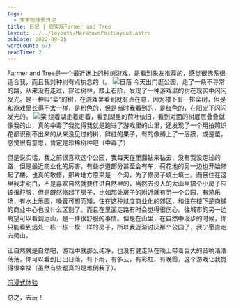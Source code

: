 ```yaml
---
tags:
  - 天天的快乐日记
title: 日记 | 现实版Farmer and Tree
layout: ../../layouts/MarkdownPostLayout.astro
pubDate: 2022-09-25
wordCount: 673
readTime: 2
---
```

Farmer and Tree是一个最近迷上的种树游戏，是看到象友推荐的，感觉很佛系很适合我，而且我对种树有点执念的（。
![日落](/img/IMG_20220925_195916.jpg)
今天出门逛公园，走了一条不寻常的路，从来没有走过，穿过树林，踏上石阶，发现了一种游戏里的树在现实中闪闪发光。是一种叫“栾“的树，在游戏里看到就有点在意，因为楼下有一排栾树，但是和游戏里长得不太一样，是粉色的，但是当时我看到的，是红色的，在阳光下闪闪发光的。
![栾](/img/MVIMG_20220925_200542.jpg)
绕着湖走着走着，看到湖里的荷叶依旧，看到对面的树层层叠叠就像我的山，真的中毒了我觉得我就是跑进了游戏里的山里，还发现了一个用拍照识花都识别不出来的从来没见过的树，鲜红的果子，有的像缚上了一层膜，或是茧，感觉很有意思，肯定是珍稀树种吧（中毒了）

但是说实话，我之前很喜欢这个公园，我每天在里面钻来钻去，没有我没走过的路，但是最近商业化的厉害，有些步道部分甚至会有车，荷花池的另一边也开始修起了楼，也真的敢修，那片地方原来是一个沟，为了修房子填土填土。而且住在这里我才明白，不是喜欢自然就要住进自然里的，当然去没人的大山里搞个小房子应该很舒服，但是既然修起了房子，比如那处房子的附近就有另一个公园，有游乐场，有水上乐园，噪音可想而知，住在这种过度商业化的郊区，和住在楼下是商铺的商业中心也没什么区别了。而且在里面走路有时会觉得很伤心。往城市的另一边眺望可以看到远山，是一件很舒服的事情。但是在山里，在自然中漫步的时候，你只能看到远处一栋一栋一模一样的房子，所以我逐渐讨厌那个公园了，我宁愿直走去爬山。

让自然就是自然吧，游戏中就那么纯净，也没有健走队在晚上带着巨大的音响浩浩荡荡，你可以看到日出日落，有下雨，有多云，有彩虹，有晚霞，这个游戏让我觉得很幸福（虽然有些题真的是难倒我了）。

[沉浸式体验](/img/Screenrecorder-2022-09-03-22-46-29-552.mp4)

总之，去玩！